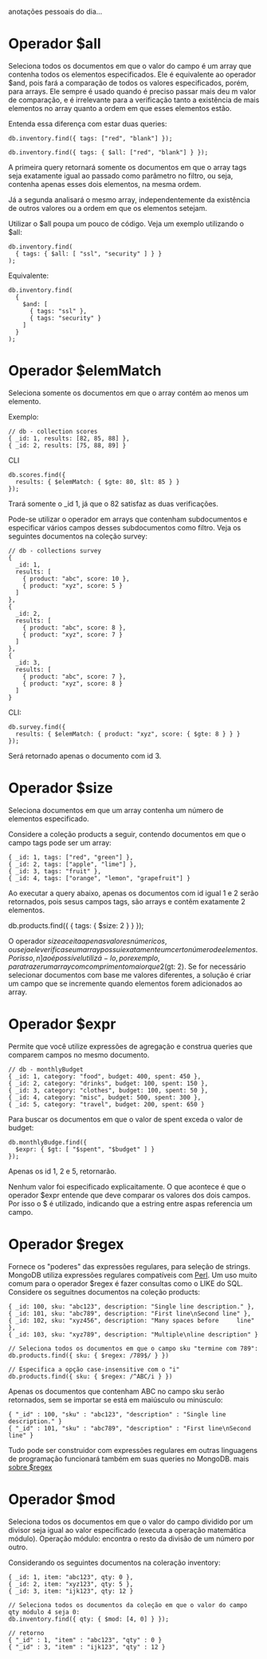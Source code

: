 anotações pessoais do dia...

# Operador $all

Seleciona todos os documentos em que o valor do campo é um array que contenha todos os elementos especificados. Ele é equivalente ao operador $and, pois fará a comparação de todos os valores especificados, porém, para arrays.
Ele sempre é usado quando é preciso passar mais deu m valor de comparação, e é irrelevante para a verificação tanto a existência de mais elementos no array quanto a ordem em que esses elementos estão.

Entenda essa diferença com estar duas queries:
```
db.inventory.find({ tags: ["red", "blank"] });

db.inventory.find({ tags: { $all: ["red", "blank"] } });
```

A primeira query retornará somente os documentos em que o array tags seja exatamente igual ao passado como parâmetro no filtro, ou seja, contenha apenas esses dois elementos, na mesma ordem.

Já a segunda analisará o mesmo array, independentemente da existência de outros valores ou a ordem em que os elementos setejam.

Utilizar o $all poupa um pouco de código. Veja um exemplo utilizando o $all:

```
db.inventory.find(
  { tags: { $all: [ "ssl", "security" ] } }
);
```

Equivalente:

```
db.inventory.find(
  {
    $and: [
      { tags: "ssl" },
      { tags: "security" }
    ]
  }
);
```

# Operador $elemMatch

Seleciona somente os documentos em que o array contém ao menos um elemento.

Exemplo:
```
// db - collection scores
{ _id: 1, results: [82, 85, 88] },
{ _id: 2, results: [75, 88, 89] }
```

CLI
```
db.scores.find({
  results: { $elemMatch: { $gte: 80, $lt: 85 } }
});
```

Trará somente o _id 1, já que o 82 satisfaz as duas verificações.

Pode-se utilizar o operador em arrays que contenham subdocumentos e especificar vários campos desses subdocumentos como filtro. Veja os seguintes documentos na coleção survey:

```
// db - collections survey
{
  _id: 1,
  results: [
    { product: "abc", score: 10 },
    { product: "xyz", score: 5 }
  ]
},
{
  _id: 2,
  results: [
    { product: "abc", score: 8 },
    { product: "xyz", score: 7 }
  ]
},
{
  _id: 3,
  results: [
    { product: "abc", score: 7 },
    { product: "xyz", score: 8 }
  ]
}
```

CLI:
```
db.survey.find({
  results: { $elemMatch: { product: "xyz", score: { $gte: 8 } } }
});
```

Será retornado apenas o documento com id 3.

# Operador $size

Seleciona documentos em que um array contenha um número de elementos especificado.

Considere a coleção products a seguir, contendo documentos em que o campo tags pode ser um array:
```
{ _id: 1, tags: ["red", "green"] },
{ _id: 2, tags: ["apple", "lime"] },
{ _id: 3, tags: "fruit" },
{ _id: 4, tags: ["orange", "lemon", "grapefruit"] }
```

Ao executar a query abaixo, apenas os documentos com id igual 1 e 2 serão retornados, pois sesus campos tags, são arrays e contêm exatamente 2 elementos.

db.products.find({
  { tags: { $size: 2 } }
});

O operador $size aceita apenas valores númericos, ou seja ele verifica se um array possui exatamente um certo número de elementos. Por isso, n]ao é possível utilizá-lo, por exemplo, para trazer um array com comprimento maior que 2 ($gt: 2). Se for necessário selecionar documentos com base me valores diferentes, a solução é criar um campo que se incremente quando elementos forem adicionados ao array.

# Operador $expr

Permite que você utilize expressões de agregação e construa queries que comparem campos no mesmo documento.

```
// db - monthlyBudget
{ _id: 1, category: "food", budget: 400, spent: 450 },
{ _id: 2, category: "drinks", budget: 100, spent: 150 },
{ _id: 3, category: "clothes", budget: 100, spent: 50 },
{ _id: 4, category: "misc", budget: 500, spent: 300 },
{ _id: 5, category: "travel", budget: 200, spent: 650 }
```

Para buscar os documentos em que o valor de spent exceda o valor de budget:
```
db.monthlyBudge.find({
  $expr: { $gt: [ "$spent", "$budget" ] }
});
```
Apenas os id 1, 2 e 5, retornarão.

Nenhum valor foi especificado explicaitamente. O que acontece é que o operador $expr entende que deve comparar os valores dos dois campos. Por isso o $ é utilizado, indicando que a estring entre aspas referencia um campo.

# Operador $regex

Fornece os "poderes" das expressões regulares, para seleção de strings. MongoDB utiliza expressões regulares compatíveis com [Perl](https://www.perl.org/).
Um uso muito comum para o operador $regex é fazer consultas como o LIKE do SQL. Considere os seguitnes documentos na coleção products:
```
{ _id: 100, sku: "abc123", description: "Single line description." },
{ _id: 101, sku: "abc789", description: "First line\nSecond line" },
{ _id: 102, sku: "xyz456", description: "Many spaces before     line" },
{ _id: 103, sku: "xyz789", description: "Multiple\nline description" }
```

```
// Seleciona todos os documentos em que o campo sku "termine com 789":
db.products.find({ sku: { $regex: /789$/ } })
```
```
// Especifica a opção case-insensitive com o "i"
db.products.find({ sku: { $regex: /^ABC/i } })
```

Apenas os documentos que contenham ABC no campo sku serão retornados, sem se importar se está em maiúsculo ou minúsculo:
```
{ "_id" : 100, "sku" : "abc123", "description" : "Single line description." }
{ "_id" : 101, "sku" : "abc789", "description" : "First line\nSecond line" }
```

Tudo pode ser construidor com expressões regulares em outras linguagens de programação funcionará também em suas queries no MongoDB. mais [sobre $regex](https://docs.mongodb.com/manual/reference/operator/query/regex/index.html)

# Operador $mod

Seleciona todos os documentos em que o valor do campo dividido por um divisor seja igual ao valor especificado (executa a operação matemática módulo).
Operação módulo: encontra o resto da divisão de um número por outro.

Considerando os seguintes documentos na coleração inventory:
```
{ _id: 1, item: "abc123", qty: 0 },
{ _id: 2, item: "xyz123", qty: 5 },
{ _id: 3, item: "ijk123", qty: 12 }
```
```
// Seleciona todos os documentos da coleção em que o valor do campo qty módulo 4 seja 0:
db.inventory.find({ qty: { $mod: [4, 0] } });
```
```
// retorno
{ "_id" : 1, "item" : "abc123", "qty" : 0 }
{ "_id" : 3, "item" : "ijk123", "qty" : 12 }
```